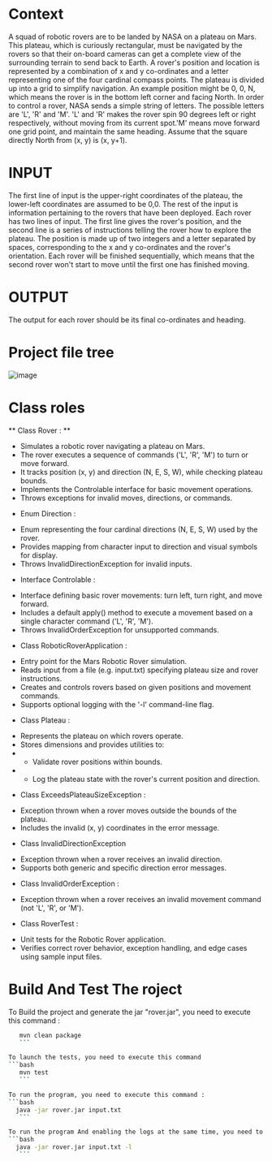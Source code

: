 # Context
A squad of robotic rovers are to be landed by NASA on a plateau on Mars. This plateau, which is curiously rectangular, must be navigated by the rovers so that their on-board cameras can get a complete view of the surrounding terrain to send back to Earth.
A rover's position and location is represented by a combination of x and y co-ordinates and a letter representing one of the four cardinal compass points. The plateau is divided up into a grid to simplify navigation. An example position might be 0, 0, N, which means the rover is in the bottom
left corner and facing North.
In order to control a rover, NASA sends a simple string of letters. The possible letters are 'L', 'R' and 'M'. 'L' and 'R' makes the rover spin 90 degrees left or right respectively, without moving from its current spot.'M' means move forward one grid point, and maintain the same heading. Assume that the square directly North from (x, y) is (x, y+1).
# INPUT
The first line of input is the upper-right coordinates of the plateau, the lower-left coordinates are assumed to be 0,0. The rest of the input is information pertaining to the rovers that have been deployed. Each rover has two lines of input. The first line gives the rover's position, and the second line is a series of instructions telling the rover how to explore the plateau. The position is made up of two integers and a letter separated by spaces, corresponding to the x and y co-ordinates and the rover's orientation. Each rover will be finished sequentially, which means that the second rover won't start to move until the first one has finished moving.
# OUTPUT
The output for each rover should be its final co-ordinates and heading.
# Project file tree
![image](https://github.com/user-attachments/assets/6a13940d-4998-4892-995b-7008d6b3e02e)
# Class roles
** Class Rover : **
 * Simulates a robotic rover navigating a plateau on Mars.
 * The rover executes a sequence of commands ('L', 'R', 'M') to turn or move forward.
 * It tracks position (x, y) and direction (N, E, S, W), while checking plateau bounds.
 * Implements the Controlable interface for basic movement operations.
 * Throws exceptions for invalid moves, directions, or commands.
   
- Enum Direction : 
 * Enum representing the four cardinal directions (N, E, S, W) used by the rover.
 * Provides mapping from character input to direction and visual symbols for display.
 * Throws InvalidDirectionException for invalid inputs.
   
- Interface Controlable : 
 * Interface defining basic rover movements: turn left, turn right, and move forward.
 * Includes a default apply() method to execute a movement based on a single character command ('L', 'R', 'M').
 * Throws InvalidOrderException for unsupported commands.
   
 - Class RoboticRoverApplication :
 * Entry point for the Mars Robotic Rover simulation.
 * Reads input from a file (e.g. input.txt) specifying plateau size and rover instructions.
 * Creates and controls rovers based on given positions and movement commands.
 * Supports optional logging with the '-l' command-line flag.
   
 - Class Plateau :
 * Represents the plateau on which rovers operate.
 * Stores dimensions and provides utilities to:
 * - Validate rover positions within bounds.
 * - Log the plateau state with the rover's current position and direction.
 
- Class ExceedsPlateauSizeException :
 * Exception thrown when a rover moves outside the bounds of the plateau.
 * Includes the invalid (x, y) coordinates in the error message.
 
 - Class InvalidDirectionException 
 * Exception thrown when a rover receives an invalid direction.
 * Supports both generic and specific direction error messages.

 - Class InvalidOrderException :
 * Exception thrown when a rover receives an invalid movement command (not 'L', 'R', or 'M').
 
 - Class RoverTest :
 * Unit tests for the Robotic Rover application.
 * Verifies correct rover behavior, exception handling, and edge cases using sample input files.

# Build And Test The roject
 To Build the project and generate the jar "rover.jar", you need to execute this command :
 ```bash
    mvn clean package
    ```

To launch the tests, you need to execute this command 
 ```bash
    mvn test
    ```

To run the program, you need to execute this command :
 ```bash
   java -jar rover.jar input.txt
    ```

To run the program And enabling the logs at the same time, you need to execute this command :
 ```bash
   java -jar rover.jar input.txt -l
    ```
